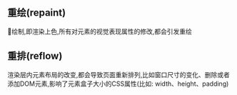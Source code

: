## 重绘(repaint)
绘制,即渲染上色,所有对元素的视觉表现属性的修改,都会引发重绘
## 重排(reflow)
渲染层内元素布局的改变,都会导致页面重新排列,比如窗口尺寸的变化、删除或者添加DOM元素,影响了元素盒子大小的CSS属性(比如: width、height、padding)